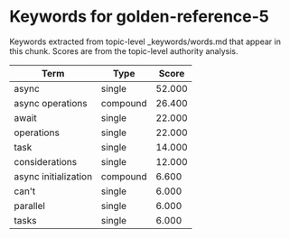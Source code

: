 # Keywords for golden-reference-5

Keywords extracted from topic-level _keywords/words.md that appear in this chunk.
Scores are from the topic-level authority analysis.

| Term | Type | Score |
|------|------|-------|
| async | single | 52.000 |
| async operations | compound | 26.400 |
| await | single | 22.000 |
| operations | single | 22.000 |
| task | single | 14.000 |
| considerations | single | 12.000 |
| async initialization | compound | 6.600 |
| can't | single | 6.000 |
| parallel | single | 6.000 |
| tasks | single | 6.000 |
